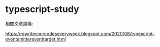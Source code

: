 # typescript-study

相關文章請看:

https://rewriteyourcodeseveryweek.blogspot.com/2020/08/typescript-eventemittereventtarget.html